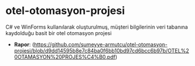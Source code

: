 # otel-otomasyon-projesi
C# ve WinForms kullanılarak oluşturulmuş, müşteri bilgilerinin veri tabanına kaydolduğu basit bir otel otomasyon projesi  
- **Rapor**: (https://github.com/sumeyye-armutcu/otel-otomasyon-projesi/blob/d9dd14595b8e7c84ba0f6bb10bd97cd6bcc6b97b/OTEL%20OTAMASYON%20PROJES%C4%B0.pdf)
